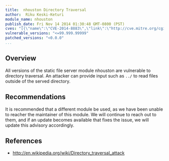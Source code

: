 ```yaml
---
title:  nhouston Directory Traversal
author:  Riku Keski-Keturi
module_name: nhouston
publish_date: Fri Nov 14 2014 01:30:48 GMT-0800 (PST) 
cves: "[{\"name\":\"CVE-2014-8883\",\"link\":\"http://cve.mitre.org/cgi-bin/cvename.cgi?name=CVE-2014-8883\"}]"
vulnerable_versions: "<=99.999.99999"
patched_versions: "<0.0.0"
...
```


## Overview

All versions of the static file server module nhouston are vulnerable to directory traversal. An attacker can provide input such as `../` to read files outside of the served directory.

## Recommendations

It is recommended that a different module be used, as we have been unable to reacher the maintainer of this module. We will continue to reach out to them, and if an update becomes available that fixes the issue, we will update this advisory accordingly.

## References
- http://en.wikipedia.org/wiki/Directory_traversal_attack
